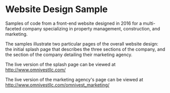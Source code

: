 # Website Design Sample

Samples of code from a front-end website designed in 2016 for a multi-faceted company specializing in property management, construction, and marketing.

The samples illustrate two particular pages of the overall website design: the initial splash page that describes the three sections of the company, and the section of the company detailing their marketing agency.

The live version of the splash page can be viewed at http://www.omnivestllc.com/

The live version of the marketing agency's page can be viewed at http://www.omnivestllc.com/omnivest_marketing/
